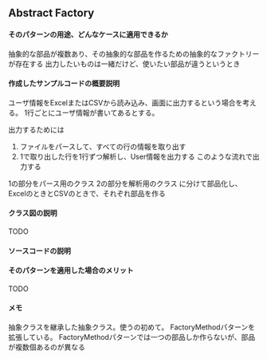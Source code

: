## Abstract Factory

#### そのパターンの用途、どんなケースに適用できるか
抽象的な部品が複数あり、その抽象的な部品を作るための抽象的なファクトリーが存在する
出力したいものは一緒だけど、使いたい部品が違うというとき

#### 作成したサンプルコードの概要説明
ユーザ情報をExcelまたはCSVから読み込み、画面に出力するという場合を考える。
1行ごとにユーザ情報が書いてあるとする。

出力するためには
1. ファイルをパースして、すべての行の情報を取り出す
2. 1で取り出した行を1行ずつ解析し、User情報を出力する
このような流れで出力する

1の部分をパース用のクラス
2の部分を解析用のクラス
に分けて部品化し、ExcelのときとCSVのときで、それぞれ部品を作る

#### クラス図の説明
TODO

#### ソースコードの説明



#### そのパターンを適用した場合のメリット
TODO

#### メモ
抽象クラスを継承した抽象クラス。使うの初めて。
FactoryMethodパターンを拡張している。
FactoryMethodパターンでは一つの部品しか作らないが、部品が複数個あるのが異なる